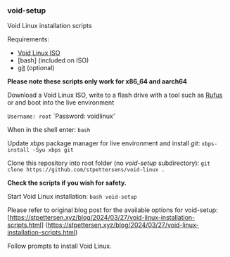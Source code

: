 ### void-setup
Void Linux installation scripts

Requirements:
* [Void Linux ISO](https://voidlinux.org)
* [bash] (included on ISO)
* [git](https://voidlinux.org/packages/?arch=86_64&q=git) (optional)

**Please note these scripts only work for x86_64 and aarch64**

Download a Void Linux ISO, write to a flash drive with a tool such
as [Rufus](https://rufus.ie) or
and boot into the live environment

`Username: root`
`Password: voidlinux'

When in the shell enter:
`bash`

Update *xbps* package manager for live environment and install *git*:
`xbps-install -Syu xbps git`

Clone this repository into root folder (no *void-setup* subdirectory):
`git clone https://github.com/stpettersens/void-linux .`

**Check the scripts if you wish for safety.**

Start Void Linux installation:
`bash void-setup`

Please refer to original blog post for the available options
for void-setup:
[https://stpettersen.xyz/blog/2024/03/27/void-linux-installation-scripts.html]
(https://stpettersen.xyz/blog/2024/03/27/void-linux-installation-scripts.html)

Follow prompts to install Void Linux.
